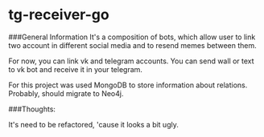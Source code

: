 # tg-receiver-go

###General Information
It's a composition of bots, which allow user to link two account in different social media and to resend memes between them.

For now, you can link vk and telegram accounts. You can send wall or text to vk bot and receive it in your telegram.

For this project was used MongoDB to store information about relations. Probably, should migrate to Neo4j.



###Thoughts:

It's need to be refactored, 'cause it looks a bit ugly.


